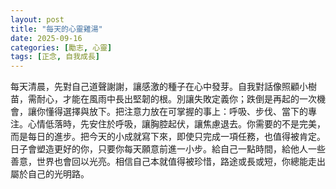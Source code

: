 ```yaml
---
layout: post
title: "每天的心靈雞湯"
date: 2025-09-16
categories: [勵志, 心靈]
tags: [正念, 自我成長]
---
```


每天清晨，先對自己道聲謝謝，讓感激的種子在心中發芽。自我對話像照顧小樹苗，需耐心，才能在風雨中長出堅韌的根。別讓失敗定義你；跌倒是再起的一次機會，讓你懂得選擇與放下。把注意力放在可掌握的事上：呼吸、步伐、當下的專注。心情低落時，先安住於呼吸，讓胸腔起伏，讓焦慮退去。你需要的不是完美，而是每日的進步。把今天的小成就寫下來，即使只完成一項任務，也值得被肯定。日子會塑造更好的你，只要你每天願意前進一小步。給自己一點時間，給他人一些善意，世界也會回以光亮。相信自己本就值得被珍惜，路途或長或短，你總能走出屬於自己的光明路。